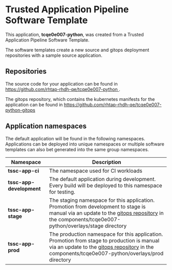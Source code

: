 # Trusted Application Pipeline Software Template

This application, **tcqe0e007-python**, was created from a Trusted Application Pipeline Software Template.

The software templates create a new source and gitops deployment repositories with a sample source application. 

## Repositories

The source code for your application can be found in [https://github.com/rhtap-rhdh-qe/tcqe0e007-python ](https://github.com/rhtap-rhdh-qe/tcqe0e007-python ).
 
The gitops repository, which contains the kubernetes manifests for the application can be found in 
[https://github.com/rhtap-rhdh-qe/tcqe0e007-python-gitops ](https://github.com/rhtap-rhdh-qe/tcqe0e007-python-gitops ) 

## Application namespaces 

The default application will be found in the following namespaces. Applications can be deployed into unique namespaces or multiple software templates can also bet generated into the same group namespaces.  

|  Namespace   |  Description   |  
| -------- | -------- |
| **tssc-app-ci** | The namespace used for CI workloads |
| **tssc-app-development** | The default application during development. Every build will be deployed to this namespace for testing. |
| **tssc-app-stage** | The staging namespace for this application. Promotion from development to stage is manual via an update to the [gitops repository](https://github.com/rhtap-rhdh-qe/tcqe0e007-python-gitops ) in the components/tcqe0e007-python/overlays/stage directory |
| **tssc-app-prod** | The production namespace for this application. Promotion from stage to production is manual via an update to the [gitops repository](https://github.com/rhtap-rhdh-qe/tcqe0e007-python-gitops ) in the components/tcqe0e007-python/overlays/prod directory |